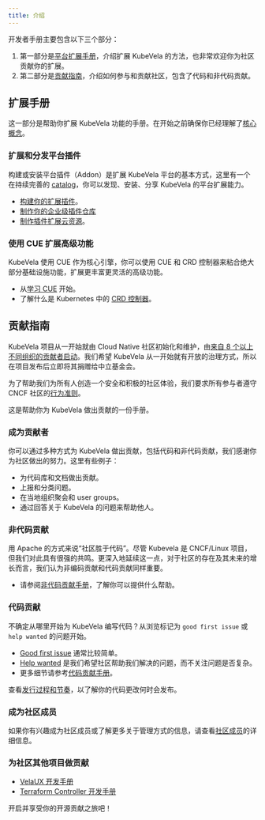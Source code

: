 ```yaml
---
title: 介绍
---
```


开发者手册主要包含以下三个部分：

1. 第一部分是[平台扩展手册](#扩展手册)，介绍扩展 KubeVela 的方法，也非常欢迎你为社区贡献你的扩展。
2. 第二部分是[贡献指南](#贡献指南)，介绍如何参与和贡献社区，包含了代码和非代码贡献。

## 扩展手册

这一部分是帮助你扩展 KubeVela 功能的手册。在开始之前确保你已经理解了[核心概念](../getting-started/core-concept.md)。

### 扩展和分发平台插件

构建或安装平台插件（Addon）是扩展 KubeVela 平台的基本方式，这里有一个在持续完善的 [catalog](https://github.com/kubevela/catalog)，你可以发现、安装、分享 KubeVela 的平台扩展能力。

* [构建你的扩展插件](../platform-engineers/addon/intro.md)。
* [制作你的企业级插件仓库](../platform-engineers/addon/addon-registry.md)
* [制作插件扩展云资源](../platform-engineers/addon/terraform.md)。

### 使用 CUE 扩展高级功能

KubeVela 使用 CUE 作为核心引擎，你可以使用 CUE 和 CRD 控制器来粘合绝大部分基础设施功能，扩展更丰富更灵活的高级功能。

* 从[学习 CUE](../platform-engineers/cue/basic.md) 开始。
* 了解什么是 Kubernetes 中的 [CRD 控制器](https://kubernetes.io/zh/docs/concepts/extend-kubernetes/api-extension/custom-resources/)。


## 贡献指南

KubeVela 项目从一开始就由 Cloud Native 社区初始化和维护，由[来自 8 个以上不同组织的贡献者启动](https://github.com/kubevela/community/blob/main/OWNERS.md#bootstrap-contributors)。我们希望 KubeVela 从一开始就有开放的治理方式，所以在项目发布后立即将其捐赠给中立基金会。

为了帮助我们为所有人创造一个安全和积极的社区体验，我们要求所有参与者遵守 CNCF 社区的[行为准则](https://github.com/cncf/foundation/blob/main/code-of-conduct.md)。

这是帮助你为 KubeVela 做出贡献的一份手册。

### 成为贡献者

你可以通过多种方式为 KubeVela 做出贡献，包括代码和非代码贡献，我们感谢你为社区做出的努力。这里有些例子：

* 为代码库和文档做出贡献。
* 上报和分类问题。
* 在当地组织聚会和 user groups。
* 通过回答关于 KubeVela 的问题来帮助他人。

### 非代码贡献

用 Apache 的方式来说“社区胜于代码”。尽管 Kubevela 是 CNCF/Linux 项目，但我们对此具有很强的共鸣。更深入地延续这一点，对于社区的存在及其未来的增长而言，我们认为非编码贡献和代码贡献同样重要。

* 请参阅[非代码贡献手册](./non-code-contribute.md)，了解你可以提供什么帮助。

### 代码贡献

不确定从哪里开始为 KubeVela 编写代码？从浏览标记为 `good first issue` 或 `help wanted` 的问题开始。

* [Good first issue](https://github.com/kubevela/kubevela/labels/good%20first%20issue) 通常比较简单。
* [Help wanted](https://github.com/kubevela/kubevela/labels/help%20wanted) 是我们希望社区帮助我们解决的问题，而不关注问题是否复杂。
* 更多细节请参考[代码贡献手册](./code-contribute.md)。

查看[发行过程和节奏](./release-process.md)，以了解你的代码更改何时会发布。

### 成为社区成员

如果你有兴趣成为社区成员或了解更多关于管理方式的信息，请查看[社区成员](https://github.com/kubevela/community/blob/main/community-membership.md)的详细信息。

### 为社区其他项目做贡献

* [VelaUX 开发手册](https://github.com/kubevela/velaux/blob/main/CONTRIBUTING.md)
* [Terraform Controller 开发手册](https://github.com/kubevela/terraform-controller/blob/master/CONTRIBUTING.md)

开启并享受你的开源贡献之旅吧！
